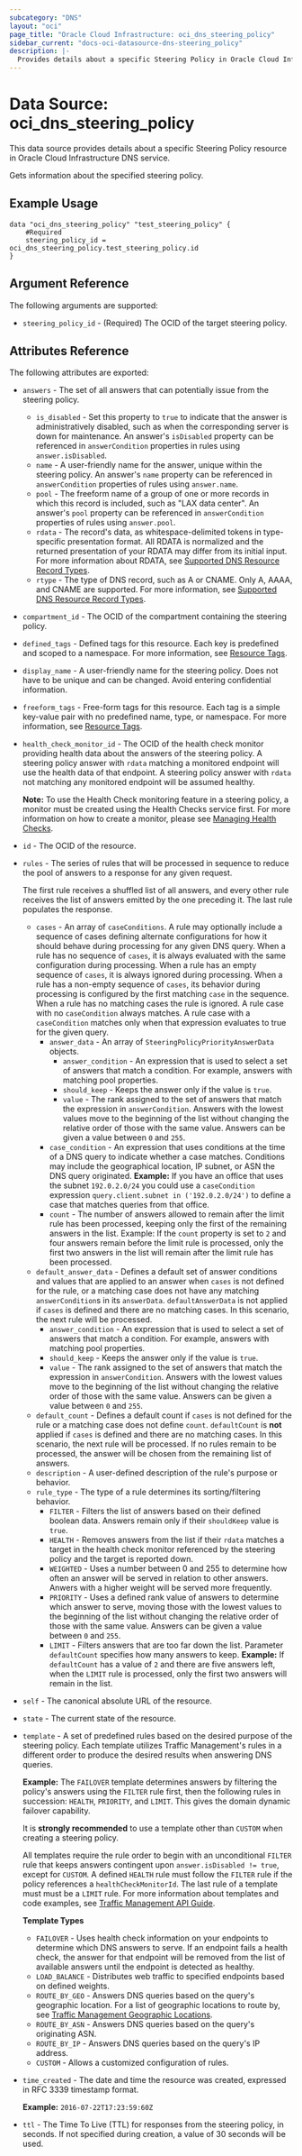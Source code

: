 ```yaml
---
subcategory: "DNS"
layout: "oci"
page_title: "Oracle Cloud Infrastructure: oci_dns_steering_policy"
sidebar_current: "docs-oci-datasource-dns-steering_policy"
description: |-
  Provides details about a specific Steering Policy in Oracle Cloud Infrastructure DNS service
---
```


# Data Source: oci_dns_steering_policy
This data source provides details about a specific Steering Policy resource in Oracle Cloud Infrastructure DNS service.

Gets information about the specified steering policy.


## Example Usage

```hcl
data "oci_dns_steering_policy" "test_steering_policy" {
	#Required
	steering_policy_id = oci_dns_steering_policy.test_steering_policy.id
}
```

## Argument Reference

The following arguments are supported:

* `steering_policy_id` - (Required) The OCID of the target steering policy.


## Attributes Reference

The following attributes are exported:

* `answers` - The set of all answers that can potentially issue from the steering policy. 
	* `is_disabled` - Set this property to `true` to indicate that the answer is administratively disabled, such as when the corresponding server is down for maintenance. An answer's `isDisabled` property can be referenced in `answerCondition` properties in rules using `answer.isDisabled`.
	* `name` - A user-friendly name for the answer, unique within the steering policy. An answer's `name` property can be referenced in `answerCondition` properties of rules using `answer.name`.
	* `pool` - The freeform name of a group of one or more records in which this record is included, such as "LAX data center". An answer's `pool` property can be referenced in `answerCondition` properties of rules using `answer.pool`.
	* `rdata` - The record's data, as whitespace-delimited tokens in type-specific presentation format. All RDATA is normalized and the returned presentation of your RDATA may differ from its initial input. For more information about RDATA, see [Supported DNS Resource Record Types](https://docs.cloud.oracle.com/iaas/Content/DNS/Reference/supporteddnsresource.htm). 
	* `rtype` - The type of DNS record, such as A or CNAME. Only A, AAAA, and CNAME are supported. For more information, see [Supported DNS Resource Record Types](https://docs.cloud.oracle.com/iaas/Content/DNS/Reference/supporteddnsresource.htm). 
* `compartment_id` - The OCID of the compartment containing the steering policy.
* `defined_tags` - Defined tags for this resource. Each key is predefined and scoped to a namespace. For more information, see [Resource Tags](https://docs.cloud.oracle.com/iaas/Content/General/Concepts/resourcetags.htm).
* `display_name` - A user-friendly name for the steering policy. Does not have to be unique and can be changed. Avoid entering confidential information. 
* `freeform_tags` - Free-form tags for this resource. Each tag is a simple key-value pair with no predefined name, type, or namespace. For more information, see [Resource Tags](https://docs.cloud.oracle.com/iaas/Content/General/Concepts/resourcetags.htm).
* `health_check_monitor_id` - The OCID of the health check monitor providing health data about the answers of the steering policy. A steering policy answer with `rdata` matching a monitored endpoint will use the health data of that endpoint. A steering policy answer with `rdata` not matching any monitored endpoint will be assumed healthy.

	 **Note:** To use the Health Check monitoring feature in a steering policy, a monitor must be created using the Health Checks service first. For more information on how to create a monitor, please see [Managing Health Checks](https://docs.cloud.oracle.com/iaas/Content/HealthChecks/Tasks/managinghealthchecks.htm). 
* `id` - The OCID of the resource.
* `rules` - The series of rules that will be processed in sequence to reduce the pool of answers to a response for any given request.

	 The first rule receives a shuffled list of all answers, and every other rule receives the list of answers emitted by the one preceding it. The last rule populates the response. 
	* `cases` - An array of `caseConditions`. A rule may optionally include a sequence of cases defining alternate configurations for how it should behave during processing for any given DNS query. When a rule has no sequence of `cases`, it is always evaluated with the same configuration during processing. When a rule has an empty sequence of `cases`, it is always ignored during processing. When a rule has a non-empty sequence of `cases`, its behavior during processing is configured by the first matching `case` in the sequence. When a rule has no matching cases the rule is ignored. A rule case with no `caseCondition` always matches. A rule case with a `caseCondition` matches only when that expression evaluates to true for the given query. 
		* `answer_data` - An array of `SteeringPolicyPriorityAnswerData` objects.
			* `answer_condition` - An expression that is used to select a set of answers that match a condition. For example, answers with matching pool properties. 
			* `should_keep` - Keeps the answer only if the value is `true`.
			* `value` - The rank assigned to the set of answers that match the expression in `answerCondition`. Answers with the lowest values move to the beginning of the list without changing the relative order of those with the same value. Answers can be given a value between `0` and `255`. 
		* `case_condition` - An expression that uses conditions at the time of a DNS query to indicate whether a case matches. Conditions may include the geographical location, IP subnet, or ASN the DNS query originated. **Example:** If you have an office that uses the subnet `192.0.2.0/24` you could use a `caseCondition` expression `query.client.subnet in ('192.0.2.0/24')` to define a case that matches queries from that office. 
		* `count` - The number of answers allowed to remain after the limit rule has been processed, keeping only the first of the remaining answers in the list. Example: If the `count` property is set to `2` and four answers remain before the limit rule is processed, only the first two answers in the list will remain after the limit rule has been processed. 
	* `default_answer_data` - Defines a default set of answer conditions and values that are applied to an answer when `cases` is not defined for the rule, or a matching case does not have any matching `answerCondition`s in its `answerData`. `defaultAnswerData` is not applied if `cases` is defined and there are no matching cases. In this scenario, the next rule will be processed. 
		* `answer_condition` - An expression that is used to select a set of answers that match a condition. For example, answers with matching pool properties. 
		* `should_keep` - Keeps the answer only if the value is `true`.
		* `value` - The rank assigned to the set of answers that match the expression in `answerCondition`. Answers with the lowest values move to the beginning of the list without changing the relative order of those with the same value. Answers can be given a value between `0` and `255`. 
	* `default_count` - Defines a default count if `cases` is not defined for the rule or a matching case does not define `count`. `defaultCount` is **not** applied if `cases` is defined and there are no matching cases. In this scenario, the next rule will be processed. If no rules remain to be processed, the answer will be chosen from the remaining list of answers. 
	* `description` - A user-defined description of the rule's purpose or behavior.
	* `rule_type` - The type of a rule determines its sorting/filtering behavior.
		* `FILTER` - Filters the list of answers based on their defined boolean data. Answers remain only if their `shouldKeep` value is `true`.
		* `HEALTH` - Removes answers from the list if their `rdata` matches a target in the health check monitor referenced by the steering policy and the target is reported down.
		* `WEIGHTED` - Uses a number between 0 and 255 to determine how often an answer will be served in relation to other answers. Anwers with a higher weight will be served more frequently.
		* `PRIORITY` - Uses a defined rank value of answers to determine which answer to serve, moving those with the lowest values to the beginning of the list without changing the relative order of those with the same value. Answers can be given a value between `0` and `255`.
		* `LIMIT` - Filters answers that are too far down the list. Parameter `defaultCount` specifies how many answers to keep. **Example:** If `defaultCount` has a value of `2` and there are five answers left, when the `LIMIT` rule is processed, only the first two answers will remain in the list. 
* `self` - The canonical absolute URL of the resource.
* `state` - The current state of the resource.
* `template` - A set of predefined rules based on the desired purpose of the steering policy. Each template utilizes Traffic Management's rules in a different order to produce the desired results when answering DNS queries.

	 **Example:** The `FAILOVER` template determines answers by filtering the policy's answers using the `FILTER` rule first, then the following rules in succession: `HEALTH`, `PRIORITY`, and `LIMIT`. This gives the domain dynamic failover capability.

	 It is **strongly recommended** to use a template other than `CUSTOM` when creating a steering policy.

	 All templates require the rule order to begin with an unconditional `FILTER` rule that keeps answers contingent upon `answer.isDisabled != true`, except for `CUSTOM`. A defined `HEALTH` rule must follow the `FILTER` rule if the policy references a `healthCheckMonitorId`. The last rule of a template must must be a `LIMIT` rule. For more information about templates and code examples, see [Traffic Management API Guide](https://docs.cloud.oracle.com/iaas/Content/TrafficManagement/Concepts/trafficmanagementapi.htm).

	**Template Types**
	* `FAILOVER` - Uses health check information on your endpoints to determine which DNS answers to serve. If an endpoint fails a health check, the answer for that endpoint will be removed from the list of available answers until the endpoint is detected as healthy.
	* `LOAD_BALANCE` - Distributes web traffic to specified endpoints based on defined weights.
	* `ROUTE_BY_GEO` - Answers DNS queries based on the query's geographic location. For a list of geographic locations to route by, see [Traffic Management Geographic Locations](https://docs.cloud.oracle.com/iaas/Content/TrafficManagement/Reference/trafficmanagementgeo.htm).
	* `ROUTE_BY_ASN` - Answers DNS queries based on the query's originating ASN.
	* `ROUTE_BY_IP` - Answers DNS queries based on the query's IP address.
	* `CUSTOM` - Allows a customized configuration of rules. 
* `time_created` - The date and time the resource was created, expressed in RFC 3339 timestamp format.

	**Example:** `2016-07-22T17:23:59:60Z` 
* `ttl` - The Time To Live (TTL) for responses from the steering policy, in seconds. If not specified during creation, a value of 30 seconds will be used. 

